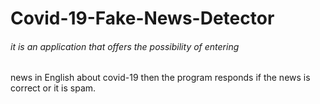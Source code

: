 # Covid-19-Fake-News-Detector
###### it is an application that offers the possibility of entering
news in English about covid-19 then the program responds if the news is correct or it is spam.
